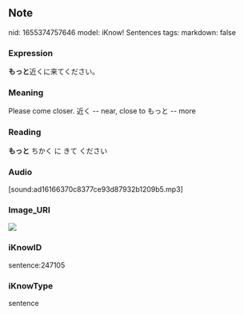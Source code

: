 ## Note
nid: 1655374757646
model: iKnow! Sentences
tags: 
markdown: false

### Expression
<b>もっと</b>近くに来てください。

### Meaning
Please come closer.
近く -- near, close to
もっと -- more

### Reading
<b>もっと</b> ちかく に きて ください

### Audio
[sound:ad16166370c8377ce93d87932b1209b5.mp3]

### Image_URI
<img src="2e905c154487e2d081b585dc218981be.jpg">

### iKnowID
sentence:247105

### iKnowType
sentence
